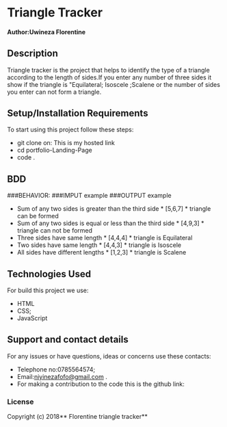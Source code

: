 # Triangle Tracker

#### Author:Uwineza Florentine

## Description

Triangle tracker is the project that helps to identify the type of a triangle according to the length of sides.If you enter any number of three sides it show if the triangle is "Equilateral; Isoscele ;Scalene or the number of sides you enter can not form a triangle.

## Setup/Installation Requirements

To start using this project follow these steps:

- git clone on: This is my hosted link
- cd portfolio-Landing-Page
- code .

## BDD

###BEHAVIOR:                                                    ###IMPUT example                         ###OUTPUT example
* Sum of any two sides is greater than the third side              * [5,6,7]                             * triangle can be formed
* Sum of any two sides is equal or less than the third side        * [4,9,3]                              * triangle can not be formed
* Three sides have same length                                     * [4,4,4]                               * triangle is Equilateral
* Two sides have same length                                        * [4,4,3]                              * triangle is Isoscele
*  All sides have different lengths                                 * [1,2,3]                               * triangle is Scalene

## Technologies Used

For build this project we use:

- HTML
- CSS;
- JavaScript

## Support and contact details

For any issues or have questions, ideas or concerns use these contacts:

- Telephone no:0785564574;
- Email:niyinezafofo@gmail.com .
- For making a contribution to the code this is the github link:

### License

Copyright (c) 2018** Florentine triangle tracker**
